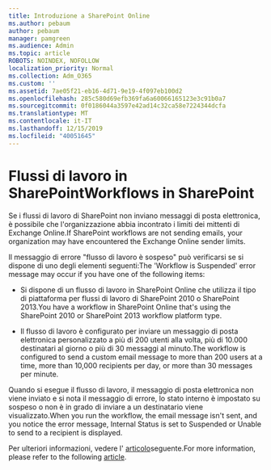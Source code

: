 ```yaml
---
title: Introduzione a SharePoint Online
ms.author: pebaum
author: pebaum
manager: pamgreen
ms.audience: Admin
ms.topic: article
ROBOTS: NOINDEX, NOFOLLOW
localization_priority: Normal
ms.collection: Adm_O365
ms.custom: ''
ms.assetid: 7ae05f21-eb16-4d71-9e19-4f097eb100d2
ms.openlocfilehash: 285c580d69efb369fa6a60066165123e3c91b0a7
ms.sourcegitcommit: 0f0186044a3597e42ad14c32ca58e7224344dcfa
ms.translationtype: MT
ms.contentlocale: it-IT
ms.lasthandoff: 12/15/2019
ms.locfileid: "40051645"
---
```

# <a name="workflows-in-sharepoint"></a><span data-ttu-id="4047b-102">Flussi di lavoro in SharePoint</span><span class="sxs-lookup"><span data-stu-id="4047b-102">Workflows in SharePoint</span></span>

<span data-ttu-id="4047b-103">Se i flussi di lavoro di SharePoint non inviano messaggi di posta elettronica, è possibile che l'organizzazione abbia incontrato i limiti dei mittenti di Exchange Online.</span><span class="sxs-lookup"><span data-stu-id="4047b-103">If SharePoint workflows are not sending emails, your organization may have encountered the Exchange Online sender limits.</span></span>

<span data-ttu-id="4047b-104">Il messaggio di errore "flusso di lavoro è sospeso" può verificarsi se si dispone di uno degli elementi seguenti:</span><span class="sxs-lookup"><span data-stu-id="4047b-104">The 'Workflow is Suspended' error message may occur if you have one of the following items:</span></span>

- <span data-ttu-id="4047b-105">Si dispone di un flusso di lavoro in SharePoint Online che utilizza il tipo di piattaforma per flussi di lavoro di SharePoint 2010 o SharePoint 2013.</span><span class="sxs-lookup"><span data-stu-id="4047b-105">You have a workflow in SharePoint Online that's using the SharePoint 2010 or SharePoint 2013 workflow platform type.</span></span>

- <span data-ttu-id="4047b-106">Il flusso di lavoro è configurato per inviare un messaggio di posta elettronica personalizzato a più di 200 utenti alla volta, più di 10.000 destinatari al giorno o più di 30 messaggi al minuto.</span><span class="sxs-lookup"><span data-stu-id="4047b-106">The workflow is configured to send a custom email message to more than 200 users at a time, more than 10,000 recipients per day, or more than 30 messages per minute.</span></span>

<span data-ttu-id="4047b-107">Quando si esegue il flusso di lavoro, il messaggio di posta elettronica non viene inviato e si nota il messaggio di errore, lo stato interno è impostato su sospeso o non è in grado di inviare a un destinatario viene visualizzato.</span><span class="sxs-lookup"><span data-stu-id="4047b-107">When you run the workflow, the email message isn't sent, and you notice the error message, Internal Status is set to Suspended or Unable to send to a recipient is displayed.</span></span>

<span data-ttu-id="4047b-108">Per ulteriori informazioni, vedere l' [articolo](https://docs.microsoft.com/sharepoint/support/workflows/configured-workflow-fails-running)seguente.</span><span class="sxs-lookup"><span data-stu-id="4047b-108">For more information, please refer to the following [article](https://docs.microsoft.com/sharepoint/support/workflows/configured-workflow-fails-running).</span></span>

